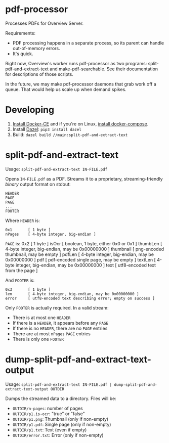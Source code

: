 pdf-processor
=============

Processes PDFs for Overview Server.

Requirements:

* PDF processing happens in a separate process, so its parent can handle
  out-of-memory errors.
* It's quick.

Right now, Overview's worker runs pdf-processor as two programs:
split-pdf-and-extract-text and make-pdf-searchable. See their documentation
for descriptions of those scripts.

In the future, we may make pdf-processor daemons that grab work off a queue.
That would help us scale up when demand spikes.

Developing
==========

1. [Install Docker-CE](https://docs.docker.com/engine/installation/) and
   if you're on Linux, [install docker-compose](https://docs.docker.com/compose/install/#install-compose).
1. Install [Dazel](https://github.com/nadirizr/dazel): `pip3 install dazel`
1. Build: `dazel build //main:split-pdf-and-extract-text`

split-pdf-and-extract-text
==========================

Usage: `split-pdf-and-extract-text IN-FILE.pdf`

Opens `IN-FILE.pdf` as a PDF. Streams it to a proprietary, streaming-friendly
_binary_ output format on stdout:

    HEADER
    PAGE
    PAGE
    ...
    FOOTER

Where `HEADER` is:

    0x1       [ 1 byte ]
    nPages    [ 4-byte integer, big-endian ]

`PAGE` is:
    0x2       [ 1 byte ]
    isOcr     [ boolean, 1 byte, either 0x0 or 0x1 ]
    thumbLen  [ 4-byte integer, big-endian, may be 0x00000000 ]
    thumbnail [ png-encoded thumbnail, may be empty ]
    pdfLen    [ 4-byte integer, big-endian, may be 0x00000000 ]
    pdf       [ pdf-encoded single page, may be empty ]
    textLen   [ 4-byte integer, big-endian, may be 0x00000000 ]
    text      [ utf8-encoded text from the page ]

And `FOOTER` is:

    0x3       [ 1 byte ]
    len       [ 4-byte integer, big-endian, may be 0x00000000 ]
    error     [ utf8-encoded text describing error; empty on success ]

Only `FOOTER` is actually required. In a valid stream:

* There is at most one `HEADER`
* If there is a `HEADER`, it appears before any `PAGE`
* If there is no `HEADER`, there are no `PAGE` entries
* There are at most `nPages` `PAGE` entries
* There is only one `FOOTER`

dump-split-pdf-and-extract-text-output
======================================

Usage: `split-pdf-and-extract-text IN-FILE.pdf | dump-split-pdf-and-extract-text-output OUTDIR`

Dumps the streamed data to a directory. Files will be:

* `OUTDIR/n-pages`: number of pages
* `OUTDIR/p1.is-ocr`: "true" or "false"
* `OUTDIR/p1.png`: Thumbnail (only if non-empty)
* `OUTDIR/p1.pdf`: Single page (only if non-empty)
* `OUTDIR/p1.txt`: Text (even if empty)
* `OUTDIR/error.txt`: Error (only if non-empty)
